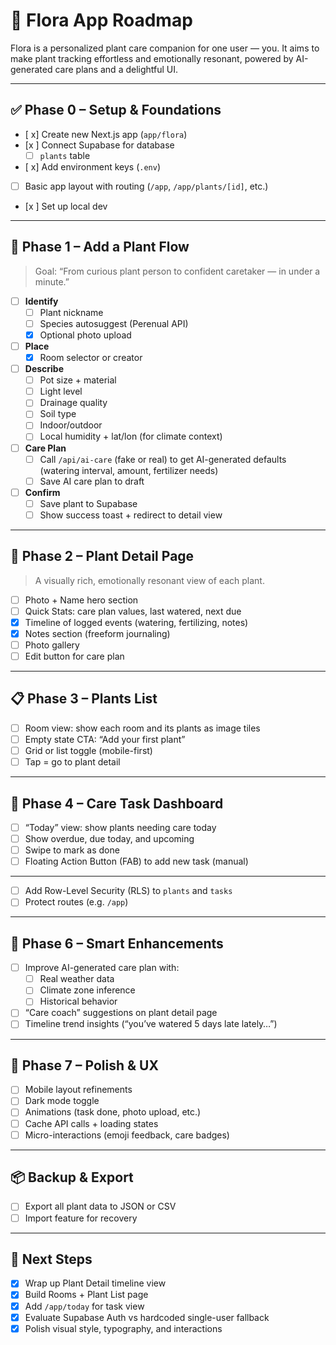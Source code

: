 # 🌿 Flora App Roadmap

Flora is a personalized plant care companion for one user — you. It aims to make plant tracking effortless and emotionally resonant, powered by AI-generated care plans and a delightful UI.

---

## ✅ Phase 0 – Setup & Foundations

- [ x] Create new Next.js app (`app/flora`)
- [x ] Connect Supabase for database
  - [ ] `plants` table
- [ x] Add environment keys (`.env`)
- [ ] Basic app layout with routing (`/app`, `/app/plants/[id]`, etc.)
- [x ] Set up local dev 

---

## 🌱 Phase 1 – Add a Plant Flow

> Goal: “From curious plant person to confident caretaker — in under a minute.”

- [ ] **Identify**
  - [ ] Plant nickname
  - [ ] Species autosuggest (Perenual API)
  - [x] Optional photo upload

- [ ] **Place**
  - [x] Room selector or creator

- [ ] **Describe**
  - [ ] Pot size + material
  - [ ] Light level
  - [ ] Drainage quality
  - [ ] Soil type
  - [ ] Indoor/outdoor
  - [ ] Local humidity + lat/lon (for climate context)

- [ ] **Care Plan**
  - [ ] Call `/api/ai-care` (fake or real) to get AI-generated defaults (watering interval, amount, fertilizer needs)
  - [ ] Save AI care plan to draft

- [ ] **Confirm**
  - [ ] Save plant to Supabase
  - [ ] Show success toast + redirect to detail view

---

## 🌿 Phase 2 – Plant Detail Page

> A visually rich, emotionally resonant view of each plant.

- [ ] Photo + Name hero section
- [ ] Quick Stats: care plan values, last watered, next due
- [x] Timeline of logged events (watering, fertilizing, notes)
- [x] Notes section (freeform journaling)
- [ ] Photo gallery
- [ ] Edit button for care plan

---

## 📋 Phase 3 – Plants List

- [ ] Room view: show each room and its plants as image tiles
- [ ] Empty state CTA: “Add your first plant”
- [ ] Grid or list toggle (mobile-first)
- [ ] Tap = go to plant detail

---

## 📅 Phase 4 – Care Task Dashboard

- [ ] “Today” view: show plants needing care today
- [ ] Show overdue, due today, and upcoming
- [ ] Swipe to mark as done
- [ ] Floating Action Button (FAB) to add new task (manual)

---

- [ ] Add Row-Level Security (RLS) to `plants` and `tasks`
- [ ] Protect routes (e.g. `/app`)

---

## 🧠 Phase 6 – Smart Enhancements

- [ ] Improve AI-generated care plan with:
  - [ ] Real weather data
  - [ ] Climate zone inference
  - [ ] Historical behavior
- [ ] “Care coach” suggestions on plant detail page
- [ ] Timeline trend insights (“you’ve watered 5 days late lately…”)

---

## 🧪 Phase 7 – Polish & UX

- [ ] Mobile layout refinements
- [ ] Dark mode toggle
- [ ] Animations (task done, photo upload, etc.)
- [ ] Cache API calls + loading states
- [ ] Micro-interactions (emoji feedback, care badges)

---

## 📦  Backup & Export

- [ ] Export all plant data to JSON or CSV
- [ ] Import feature for recovery

---

## 🧭 Next Steps

- [x] Wrap up Plant Detail timeline view
- [x] Build Rooms + Plant List page
- [x] Add `/app/today` for task view
- [x] Evaluate Supabase Auth vs hardcoded single-user fallback
- [x] Polish visual style, typography, and interactions
